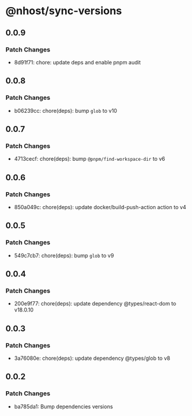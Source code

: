 # @nhost/sync-versions

## 0.0.9

### Patch Changes

- 8d91f71: chore: update deps and enable pnpm audit

## 0.0.8

### Patch Changes

- b06239cc: chore(deps): bump `glob` to v10

## 0.0.7

### Patch Changes

- 4713cecf: chore(deps): bump `@pnpm/find-workspace-dir` to v6

## 0.0.6

### Patch Changes

- 850a049c: chore(deps): update docker/build-push-action action to v4

## 0.0.5

### Patch Changes

- 549c7cb7: chore(deps): bump `glob` to v9

## 0.0.4

### Patch Changes

- 200e9f77: chore(deps): update dependency @types/react-dom to v18.0.10

## 0.0.3

### Patch Changes

- 3a76080e: chore(deps): update dependency @types/glob to v8

## 0.0.2

### Patch Changes

- ba785da1: Bump dependencies versions
